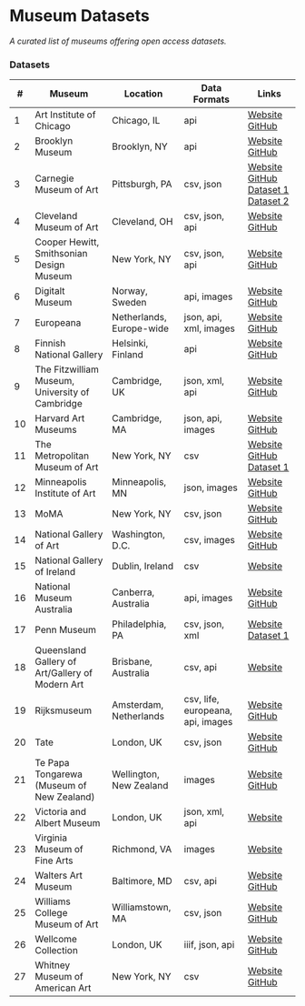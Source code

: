 # Museum Datasets
*A curated list of museums offering open access datasets.*

### Datasets
| # | Museum | Location | Data Formats | Links |
| --- | --- | --- | --- | --- |
| 1 | Art Institute of Chicago | Chicago, IL | api | [Website](https://api.artic.edu/docs/) [GitHub](https://github.com/art-institute-of-chicago/data-aggregator)  |
| 2 | Brooklyn Museum | Brooklyn, NY | api | [Website](https://www.brooklynmuseum.org/opencollection/api) [GitHub](https://github.com/brooklynmuseum)  |
| 3 | Carnegie Museum of Art | Pittsburgh, PA | csv, json | [Website](https://collectionsasdata.github.io/facet2/) [GitHub](https://github.com/cmoa/collection) [Dataset 1](https://raw.githubusercontent.com/cmoa/collection/refs/heads/master/cmoa.csv) [Dataset 2](https://raw.githubusercontent.com/cmoa/collection/refs/heads/master/cmoa.json)  |
| 4 | Cleveland Museum of Art | Cleveland, OH | csv, json, api | [Website](https://openaccess-api.clevelandart.org/) [GitHub](https://github.com/ClevelandMuseumArt/openaccess)  |
| 5 | Cooper Hewitt, Smithsonian Design Museum | New York, NY | csv, json, api | [Website](https://www.cooperhewitt.org/open-source-at-cooper-hewitt/) [GitHub](https://github.com/cooperhewitt/collection)  |
| 6 | Digitalt Museum | Norway, Sweden | api, images | [Website](https://digitaltmuseum.org/) [GitHub](https://github.com/NordicMuseum/DiMu-API-documentation)  |
| 7 | Europeana | Netherlands, Europe-wide | json, api, xml, images | [Website](https://pro.europeana.eu/resources/apis) [GitHub](https://github.com/europeana/europeana-portal-collections)  |
| 8 | Finnish National Gallery | Helsinki, Finland | api | [Website](https://www.kansallisgalleria.fi/en/api-sovelluskehittajille) [GitHub](https://github.com/FinnishNationalGallery)  |
| 9 | The Fitzwilliam Museum, University of Cambridge | Cambridge, UK | json, xml, api | [Website](http://data.fitzmuseum.cam.ac.uk/) [GitHub](https://github.com/FitzwilliamMuseum/fitz-collection-raw-data)  |
| 10 | Harvard Art Museums | Cambridge, MA | json, api, images | [Website](https://www.harvardartmuseums.org/collections/api) [GitHub](https://github.com/harvardartmuseums/api-docs)  |
| 11 | The Metropolitan Museum of Art | New York, NY | csv | [Website](https://www.metmuseum.org/art/collection) [GitHub](https://github.com/metmuseum/openaccess) [Dataset 1](https://github.com/metmuseum/openaccess/raw/refs/heads/master/MetObjects.csv)  |
| 12 | Minneapolis Institute of Art | Minneapolis, MN | json, images | [Website](https://collections.artsmia.org/) [GitHub](https://github.com/artsmia/collection)  |
| 13 | MoMA | New York, NY | csv, json | [Website](https://www.moma.org/collection/) [GitHub](https://github.com/MuseumofModernArt/collection)  |
| 14 | National Gallery of Art | Washington, D.C. | csv, images | [Website](https://images.nga.gov/en/page/openaccess.html) [GitHub](https://github.com/NationalGalleryOfArt/opendata)  |
| 15 | National Gallery of Ireland | Dublin, Ireland | csv | [Website](https://data.gov.ie/dataset/national-gallery-of-ireland-creative-commons-list)  |
| 16 | National Museum Australia | Canberra, Australia | api, images | [Website](https://www.nma.gov.au/about/our-collection/museum-api) [GitHub](https://github.com/NationalMuseumAustralia/Collection-API)  |
| 17 | Penn Museum | Philadelphia, PA | csv, json, xml | [Website](https://www.penn.museum/collections/objects/data.php) [Dataset 1](https://www.penn.museum/collections/assets/data/Penn_Museum_Collections_Data.csv)  |
| 18 | Queensland Gallery of Art/Gallery of Modern Art | Brisbane, Australia | csv, api | [Website](https://www.data.qld.gov.au/dataset/qagoma-collection)  |
| 19 | Rijksmuseum | Amsterdam, Netherlands | csv, life, europeana, api, images | [Website](https://data.rijksmuseum.nl/object-metadata/download/) [GitHub](https://github.com/Rijksmuseum/rijksmuseum.github.io)  |
| 20 | Tate | London, UK | csv, json | [Website](http://www.tate.org.uk/about-us/policies-and-procedures/creative-commons-licences-tate) [GitHub](https://github.com/tategallery/collection)  |
| 21 | Te Papa Tongarewa (Museum of New Zealand) | Wellington, New Zealand | images | [Website](https://collections.tepapa.govt.nz/) [GitHub](https://github.com/te-papa/image-downloads-stats)  |
| 22 | Victoria and Albert Museum | London, UK | json, xml, api | [Website](https://www.vam.ac.uk/api)  |
| 23 | Virginia Museum of Fine Arts | Richmond, VA | images | [Website](https://www.vmfa.museum/collections/collections-archive/)  |
| 24 | Walters Art Museum | Baltimore, MD | csv, api | [Website](http://api.thewalters.org/) [GitHub](https://github.com/WaltersArtMuseum/walters-api)  |
| 25 | Williams College Museum of Art | Williamstown, MA | csv, json | [Website](https://wcma.williams.edu/wcma-digital-project/) [GitHub](https://github.com/wcmaart/collection)  |
| 26 | Wellcome Collection | London, UK | iiif, json, api | [Website](https://developers.wellcomecollection.org/) [GitHub](https://github.com/wellcomecollection/catalogue-api)  |
| 27 | Whitney Museum of American Art | New York, NY | csv | [Website](https://whitney.org/open-access) [GitHub](https://github.com/whitneymuseum/open-access)  |
